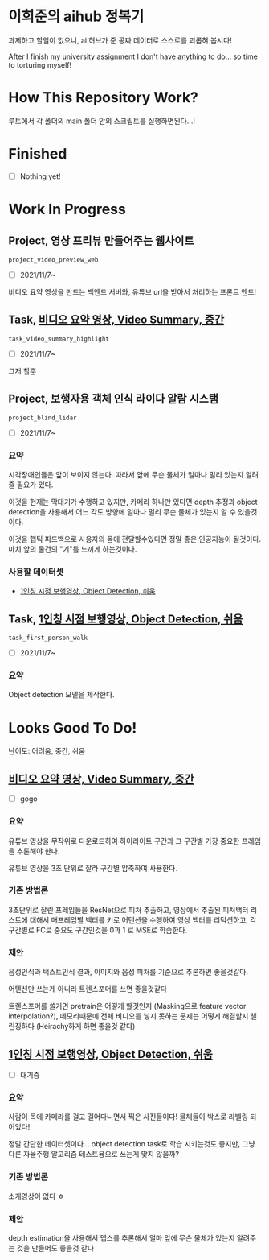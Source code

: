 # 이희준의 aihub 정복기

과제하고 할일이 없으니, ai 허브가 준 공짜 데이터로 스스로를 괴롭혀 봅시다!

After I finish my university assignment I don't have anything to do... so time to torturing myself!




# How This Repository Work?

루트에서 각 폴더의 main 폴더 안의 스크립트를 실행하면된다...!





# Finished

- [ ] Nothing yet!







# Work In Progress

## Project, 영상 프리뷰 만들어주는 웹사이트

`project_video_preview_web`

- [ ] 2021/11/7~

비디오 요약 영상을 만드는 백엔드 서버와, 유튜브 url을 받아서 처리하는 프론트 엔드!

## Task, [비디오 요약 영상, Video Summary, 중간](https://aihub.or.kr/aidata/27717)

`task_video_summary_highlight`

- [ ] 2021/11/7~

그저 할뿐

## Project, 보행자용 객체 인식 라이다 알람 시스탬

`project_blind_lidar`

- [ ] 2021/11/7~

### 요약

시각장애인들은 앞이 보이지 않는다. 따라서 앞에 무슨 물체가 얼마나 멀리 있는지 알려줄 필요가 있다.

이것을 현재는 막대기가 수행하고 있지만, 카메라 하나만 있다면 depth 추정과 object detection을 사용해서 어느 각도 방향에 얼마나 멀리 무슨 물체가 있는지 알 수 있을것이다.

이것을 햅틱 피드백으로 사용자의 몸에 전달할수있다면 정말 좋은 인공지능이 될것이다. 마치 앞의 물건의 "기"를 느끼게 하는것이다.

### 사용할 데이터셋

- [1인칭 시점 보행영상, Object Detection, 쉬움](https://aihub.or.kr/aidata/34125)

## Task, [1인칭 시점 보행영상, Object Detection, 쉬움](https://aihub.or.kr/aidata/34125)

`task_first_person_walk`

- [ ] 2021/11/7~

### 요약

Object detection 모델을 제작한다.









# Looks Good To Do!

난이도: 어려움, 중간, 쉬움

## [비디오 요약 영상, Video Summary, 중간](https://aihub.or.kr/aidata/27717)

- [ ] gogo

### 요약

유튜브 영상을 무작위로 다운로드하여 하이라이트 구간과 그 구간별 가장 중요한 프레임을 추론해야 한다.

유튜브 영상을 3초 단위로 잘라 구간별 압축하여 사용한다.

### 기존 방법론

3초단위로 잘린 프레임들을 ResNet으로 피처 추출하고, 
영상에서 추출된 피처백터 리스트에 대해서 매프레임별 벡터를 키로 어탠션을 수행하여 영상 백터를 리덕션하고, 
각 구간별로 FC로 중요도 구간인것을 0과 1 로 MSE로 학습한다.

### 제안

음성인식과 택스트인식 결과, 이미지와 음성 피처를 기준으로 추론하면 좋을것같다.

어텐션만 쓰는게 아니라 트렌스포머를 쓰면 좋을것같다

트렌스포머를 쓸거면 pretrain은 어떻게 할것인지 (Masking으로 feature vector interpolation?), 메모리때문에 전체 비디오를 넣지 못하는 문제는 어떻게 해결할지 챌린징하다 (Heirachy하게 하면 좋을것 같다)

## [1인칭 시점 보행영상, Object Detection, 쉬움](https://aihub.or.kr/aidata/34125)

- [ ] 대기중

### 요약

사람이 목에 카메라를 걸고 걸어다니면서 찍은 사진들이다! 물체들이 박스로 라벨링 되어있다!

정말 간단한 데이터셋이다... object detection task로 학습 시키는것도 좋지만, 그냥 다른 자율주행 알고리즘 테스트용으로 쓰는게 맞지 않을까?

### 기존 방법론

소개영상이 없다 ㅎ


### 제안

depth estimation을 사용해서 뎁스를 추론해서 얼마 앞에 무슨 물체가 있는지 알려주는 것을 만들어도 좋을것 같다

